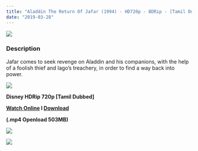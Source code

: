```yaml
---
title: "Aladdin The Return Of Jafar (1994) - HD720p - BDRip - [Tamil Dubbed] - x264 - 500MB"
date: "2019-03-28"
---
```


[![](https://4.bp.blogspot.com/-oCdA1ddKDA0/XJxUv551zMI/AAAAAAAAAXY/yPpiTpPQTQ8CT-IstVxeBS_5YeSkGUEsACEwYBhgL/s640/rich_mobile_aladdin_header_e4f2ad44.webp)](https://4.bp.blogspot.com/-oCdA1ddKDA0/XJxUv551zMI/AAAAAAAAAXY/yPpiTpPQTQ8CT-IstVxeBS_5YeSkGUEsACEwYBhgL/s1600/rich_mobile_aladdin_header_e4f2ad44.webp)

### Description

Jafar comes to seek revenge on Aladdin and his companions, with the help of a foolish thief and Iago’s treachery, in order to find a way back into power.

[![](https://2.bp.blogspot.com/-fai1ZuUwnbA/XIjy2aT4irI/AAAAAAAAANw/WFW0YRK47_8GLAt3pPBSzBk0GJA6Mk5fgCPcBGAYYCw/s1600/torrborder.gif)](https://2.bp.blogspot.com/-fai1ZuUwnbA/XIjy2aT4irI/AAAAAAAAANw/WFW0YRK47_8GLAt3pPBSzBk0GJA6Mk5fgCPcBGAYYCw/s1600/torrborder.gif)

**Disney HDRip 720p \[Tamil Dubbed\]**

**[Watch Online](https://toonnetworktamilvideos.blogspot.com/p/aladdin-return-of-jafar.html) I [Download](https://openload.co/embed/lH_aalgqs5A/)**

**(.mp4 Openload 503MB)**

[![](https://2.bp.blogspot.com/-fai1ZuUwnbA/XIjy2aT4irI/AAAAAAAAANw/WFW0YRK47_8GLAt3pPBSzBk0GJA6Mk5fgCPcBGAYYCw/s1600/torrborder.gif)](https://2.bp.blogspot.com/-fai1ZuUwnbA/XIjy2aT4irI/AAAAAAAAANw/WFW0YRK47_8GLAt3pPBSzBk0GJA6Mk5fgCPcBGAYYCw/s1600/torrborder.gif)

![](https://thumb.oloadcdn.net/splash/lH_aalgqs5A/xcPh8NgJYdM.jpg)
